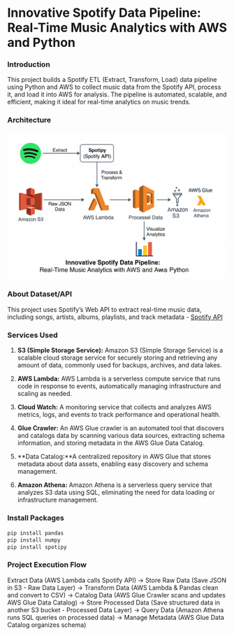 # Innovative Spotify Data Pipeline: Real-Time Music Analytics with AWS and Python

### Introduction
This project builds a Spotify ETL (Extract, Transform, Load) data pipeline using Python and AWS to collect music data from the Spotify API, process it, and load it into AWS for analysis. The pipeline is automated, scalable, and efficient, making it ideal for real-time analytics on music trends.

### Architecture
![Architecture Diagram.png](https://github.com/Saybik575/spotify-end-to-end-data-engineering-project/blob/main/Architecture%20Diagram.png)

### About Dataset/API
This project uses Spotify’s Web API to extract real-time music data, including songs, artists, albums, playlists, and track metadata - [Spotify API](https://developer.spotify.com/documentation/web-api)

### Services Used
1. **S3 (Simple Storage Service):** Amazon S3 (Simple Storage Service) is a scalable cloud storage service for securely storing and retrieving any amount of data, commonly used for backups, archives, and data lakes.
   
2. **AWS Lambda:** AWS Lambda is a serverless compute service that runs code in response to events, automatically managing infrastructure and scaling as needed.

3. **Cloud Watch:** A monitoring service that collects and analyzes AWS metrics, logs, and events to track performance and operational health.

4. **Glue Crawler:** An AWS Glue crawler is an automated tool that discovers and catalogs data by scanning various data sources, extracting schema information, and storing metadata in the AWS Glue Data Catalog.

5. **Data Catalog:**A centralized repository in AWS Glue that stores metadata about data assets, enabling easy discovery and schema management.
   
6. **Amazon Athena:** Amazon Athena is a serverless query service that analyzes S3 data using SQL, eliminating the need for data loading or infrastructure management.

### Install Packages
```
pip install pandas
pip install numpy
pip install spotipy
```

### Project Execution Flow
Extract Data (AWS Lambda calls Spotify API) → Store Raw Data (Save JSON in S3 - Raw Data Layer) → Transform Data (AWS Lambda & Pandas clean and convert to CSV) → Catalog Data (AWS Glue Crawler scans and updates AWS Glue Data Catalog) → Store Processed Data (Save structured data in another S3 bucket - Processed Data Layer) → Query Data (Amazon Athena runs SQL queries on processed data) → Manage Metadata (AWS Glue Data Catalog organizes schema)
